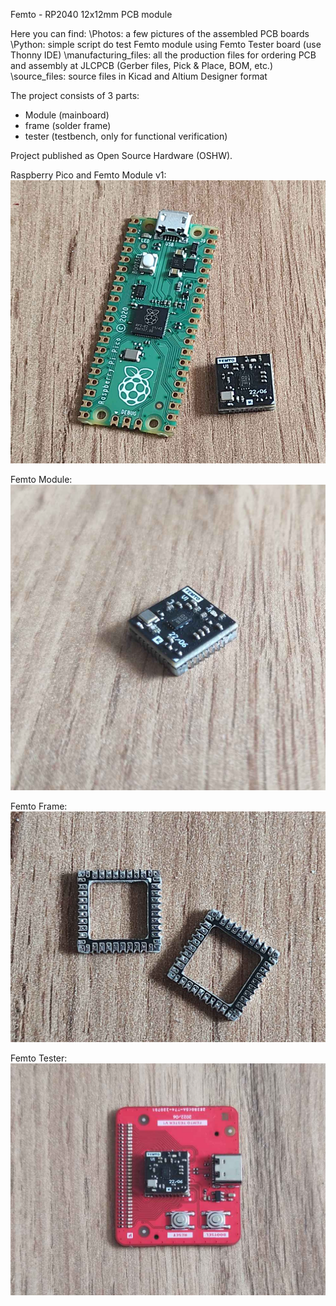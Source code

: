 Femto - RP2040 12x12mm PCB module

Here you can find:
\Photos: a few pictures of the assembled PCB boards
\Python: simple script do test Femto module using Femto Tester board (use Thonny IDE)
\manufacturing_files: all the production files for ordering PCB and assembly at JLCPCB (Gerber files, Pick & Place, BOM, etc.)
\source_files: source files in Kicad and Altium Designer format

The project consists of 3 parts:
- Module (mainboard)
- frame (solder frame)
- tester (testbench, only for functional verification)

Project published as Open Source Hardware (OSHW).

Raspberry Pico and Femto Module v1:
![Screenshot](Photos/Femto_Module_Raspberry_Pico_01.png)

Femto Module:
![Screenshot](Photos/Femto_module_06.png)

Femto Frame:
![Screenshot](Photos/Femto_frame_01.png)

Femto Tester:
![Screenshot](Photos/Femto_tester_05.png)
